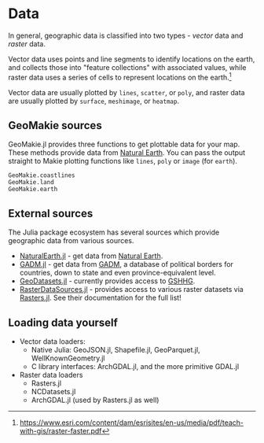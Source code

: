 # Data

In general, geographic data is classified into two types - _vector_ data and _raster_ data.

Vector data uses points and line segments to identify locations on the earth, and collects those into "feature collections" with associated values, while raster data uses a series of cells to represent locations on the earth.[^esri_raster_faster]

Vector data are usually plotted by `lines`, `scatter`, or `poly`, and raster data are usually plotted by `surface`, `meshimage`, or `heatmap`.

## GeoMakie sources

GeoMakie.jl provides three functions to get plottable data for your map.  These methods provide data from [Natural Earth](https://www.naturalearthdata.com/).  You can pass the output straight to Makie plotting functions like `lines`, `poly` or `image` (for `earth`).

```@docs
GeoMakie.coastlines
GeoMakie.land
GeoMakie.earth
```

## External sources

The Julia package ecosystem has several sources which provide geographic data from various sources.  

- [NaturalEarth.jl](https://github.com/JuliaGeo/NaturalEarth.jl) - get data from [Natural Earth](https://www.naturalearthdata.com/).
- [GADM.jl](https://github.com/JuliaGeo/GADM.jl) - get data from [GADM](https://gadm.org/), a database of political borders for countries, down to state and even province-equivalent level.
- [GeoDatasets.jl](https://github.com/JuliaGeo/GeoDatasets.jl) - currently provides access to [GSHHG](https://www.soest.hawaii.edu/pwessel/gshhg/).
- [RasterDataSources.jl](https://github.com/EcoJulia/RasterDataSources.jl) - provides access to various raster datasets via [Rasters.jl](https://github.com/rafaqz/Rasters.jl).  See their documentation for the full list!

## Loading data yourself

- Vector data loaders:
    - Native Julia: GeoJSON.jl, Shapefile.jl, GeoParquet.jl, WellKnownGeometry.jl
    - C library interfaces: ArchGDAL.jl, and the more primitive GDAL.jl
- Raster data loaders
    - Rasters.jl
    - NCDatasets.jl
    - ArchGDAL.jl (used by Rasters.jl as well)



[^esri_raster_faster]: https://www.esri.com/content/dam/esrisites/en-us/media/pdf/teach-with-gis/raster-faster.pdf

